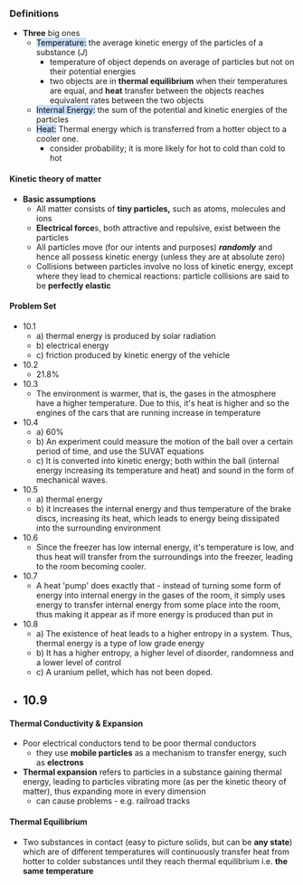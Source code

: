 ### Definitions
- **Three** big ones
	- <mark style="background: #ADCCFFA6;">Temperature:</mark> the average kinetic energy of the particles of a substance ($J$)
		- temperature of object depends on average of particles but not on their potential energies
		- two objects are in **thermal equilibrium** when their temperatures are equal, and **heat** transfer between the objects reaches equivalent rates between the two objects
	- <mark style="background: #ADCCFFA6;">Internal Energy:</mark> the sum of the potential and kinetic energies of the particles
	- <mark style="background: #ADCCFFA6;">Heat:</mark> Thermal energy which is transferred from a hotter object to a cooler one.
		- consider probability; it is more likely for hot to cold than cold to hot

#### Kinetic theory of matter
- **Basic assumptions**
	- All matter consists of **tiny particles,** such as atoms, molecules and ions
	- **Electrical force**s, both attractive and repulsive, exist between the particles
	- All particles move (for our intents and purposes) ***randomly*** and hence all possess kinetic energy (unless they are at absolute zero)
	- Collisions between particles involve no loss of kinetic energy, except where they lead to chemical reactions: particle collisions are said to be **perfectly elastic**

#### Problem Set
- 10.1
	- a) thermal energy is produced by solar radiation
	- b) electrical energy
	- c) friction produced by kinetic energy of the vehicle
- 10.2
	- 21.8%
- 10.3
	- The environment is warmer, that is, the gases in the atmosphere have a higher temperature. Due to this, it's heat is higher and so the engines of the cars that are running increase in temperature
- 10.4
	- a) 60%
	- b) An experiment could measure the motion of the ball over a certain period of time, and use the SUVAT equations
	- c) It is converted into kinetic energy; both within the ball (internal energy increasing its temperature and heat) and sound in the form of mechanical waves.
- 10.5
	- a) thermal energy
	- b) it increases the internal energy and thus temperature of the brake discs, increasing its heat, which leads to energy being dissipated into the surrounding environment
- 10.6
	- Since the freezer has low internal energy, it's temperature is low, and thus heat will transfer from the surroundings into the freezer, leading to the room becoming cooler.
- 10.7
	- A heat 'pump' does exactly that - instead of turning some form of energy into internal energy in the gases of the room, it simply uses energy to transfer internal energy from some place into the room, thus making it appear as if more energy is produced than put in 
- 10.8
	- a) The existence of heat leads to a higher entropy in a system. Thus, thermal energy is a type of low grade energy
	- b) It has a higher entropy, a higher level of disorder, randomness and a lower level of control
	- c) A uranium pellet, which has not been doped.
- 10.9
	-  

#### Thermal Conductivity & Expansion
- Poor electrical conductors tend to be poor thermal conductors
	- they use **mobile particles** as a mechanism to transfer energy, such as **electrons**
- **Thermal expansion** refers to particles in a substance gaining thermal energy, leading to particles vibrating more (as per the kinetic theory of matter), thus expanding more in every dimension
	- can cause problems - e.g. railroad tracks

#### Thermal Equilibrium
- Two substances in contact (easy to picture solids, but can be **any state**) which are of different temperatures will continuously transfer heat from hotter to colder substances until they reach thermal equilibrium i.e. **the same temperature**